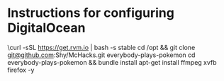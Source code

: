 # Instructions for configuring DigitalOcean

\curl -sSL https://get.rvm.io | bash -s stable
cd /opt && git clone git@github.com:Shy/McHacks.git everybody-plays-pokemon
cd everybody-plays-pokemon && bundle install
apt-get install ffmpeg xvfb firefox -y

